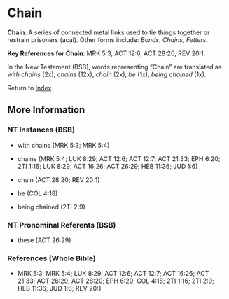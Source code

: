 # Chain
**Chain**. 
A series of connected metal links used to tie things together or restrain prisoners (acai). 
Other forms include: 
*Bonds*, *Chains*, *Fetters*. 


**Key References for Chain**: 
MRK 5:3, ACT 12:6, ACT 28:20, REV 20:1. 




In the New Testament (BSB), words representing “Chain” are translated as 
*with chains* (2x), *chains* (12x), *chain* (2x), *be* (1x), *being chained* (1x). 


Return to [Index](00-Index.md)

## More Information

### NT Instances (BSB)

* with chains (MRK 5:3; MRK 5:4)

* chains (MRK 5:4; LUK 8:29; ACT 12:6; ACT 12:7; ACT 21:33; EPH 6:20; 2TI 1:16; LUK 8:29; ACT 16:26; ACT 26:29; HEB 11:36; JUD 1:6)

* chain (ACT 28:20; REV 20:1)

* be (COL 4:18)

* being chained (2TI 2:9)



### NT Pronominal Referents (BSB)

* these (ACT 26:29)



### References (Whole Bible)

* MRK 5:3; MRK 5:4; LUK 8:29; ACT 12:6; ACT 12:7; ACT 16:26; ACT 21:33; ACT 26:29; ACT 28:20; EPH 6:20; COL 4:18; 2TI 1:16; 2TI 2:9; HEB 11:36; JUD 1:6; REV 20:1



